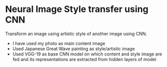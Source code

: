 # Neural Image Style transfer using CNN
Transform an image using artistic style of another image using CNN.

* I have used my photo as main content image
* Used Japanese Great Wave painting as style/artistic image
* Used VGG-19 as base CNN model on which content and style image are fed and its representations are extracted from hidden layers of model

